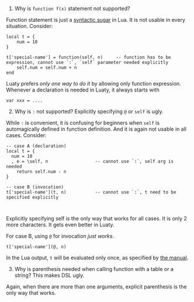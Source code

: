 

1. Why is `function f(x)` statement not supported?

Function statement is just a [syntactic sugar](https://www.lua.org/manual/5.1/manual.html#2.5.9) in Lua. It is not usable in every situation. Consider:

```
local t = {
	num = 10
}

t['special-name'] = function(self, n)     -- function has to be expression, cannot use `:`, `self` parameter needed explicitly
	self.num = self.num + n
end

```

Luaty prefers *only one way to do it* by allowing only function expression. Whenever a declaration is needed in Luaty, it always starts with
```
var xxx = ....
```


2. Why is `:` not supported? Explicitly specifying `@` or `self` is ugly.

While `:` is convenient, it is confusing for beginners when `self` is automagically defined in function definition. 
And it is again not usable in all cases. Consider:

```
-- case A (declaration)
local t = {
  num = 10
  , e = \self, n                  -- cannot use `:`, self arg is needed
    return self.num - n
}

-- case B (invocation)
t['special-name'](t, n)           -- cannot use `:`, t need to be specified explicitly



```
Explicitly specifying self is the only way that works for all cases. It is only 2 more characters. It gets even better in Luaty.

For case B, using `@` for invocation *just works*.
```
t['special-name'](@, n)
```
In the Lua output, `t` will be evaluated only once, as specified by [the manual](https://www.lua.org/manual/5.1/manual.html#2.5.8).



3. Why is parenthesis needed when calling function with a table or a string? This makes DSL ugly.

Again, when there are more than one arguments, explicit parenthesis is the only way that works.
